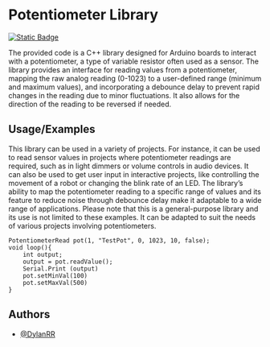 
# Potentiometer Library
<a href="https://github.com/DylanRR/rsi.PotentiometerRead/wiki/PotentiometerRead-Library-Documentation" target="_blank" rel="noopener noreferrer">
    <img alt="Static Badge" src="https://img.shields.io/badge/Documentation-Visit-<COLOR>">
</a>





The provided code is a C++ library designed for Arduino boards to interact with a potentiometer, a type of variable resistor often used as a sensor. The library provides an interface for reading values from a potentiometer, mapping the raw analog reading (0-1023) to a user-defined range (minimum and maximum values), and incorporating a debounce delay to prevent rapid changes in the reading due to minor fluctuations. It also allows for the direction of the reading to be reversed if needed.



## Usage/Examples

This library can be used in a variety of projects. For instance, it can be used to read sensor values in projects where potentiometer readings are required, such as in light dimmers or volume controls in audio devices. It can also be used to get user input in interactive projects, like controlling the movement of a robot or changing the blink rate of an LED. The library’s ability to map the potentiometer reading to a specific range of values and its feature to reduce noise through debounce delay make it adaptable to a wide range of applications. Please note that this is a general-purpose library and its use is not limited to these examples. It can be adapted to suit the needs of various projects involving potentiometers.

    PotentiometerRead pot(1, "TestPot", 0, 1023, 10, false);
    void loop(){
        int output;
        output = pot.readValue();
        Serial.Print (output)
        pot.setMinVal(100)
        pot.setMaxVal(500)
    }


## Authors

- [@DylanRR](https://github.com/DylanRR)


